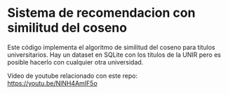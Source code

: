 # Sistema de recomendacion con similitud del coseno

Este código implementa el algoritmo de similitud del coseno para titulos universitarios. 
Hay un dataset en SQLite con los títulos de la UNIR pero es posible hacerlo con cualquier otra universidad.

Vídeo de youtube relacionado con este repo: https://youtu.be/NlNH4AmIF5o